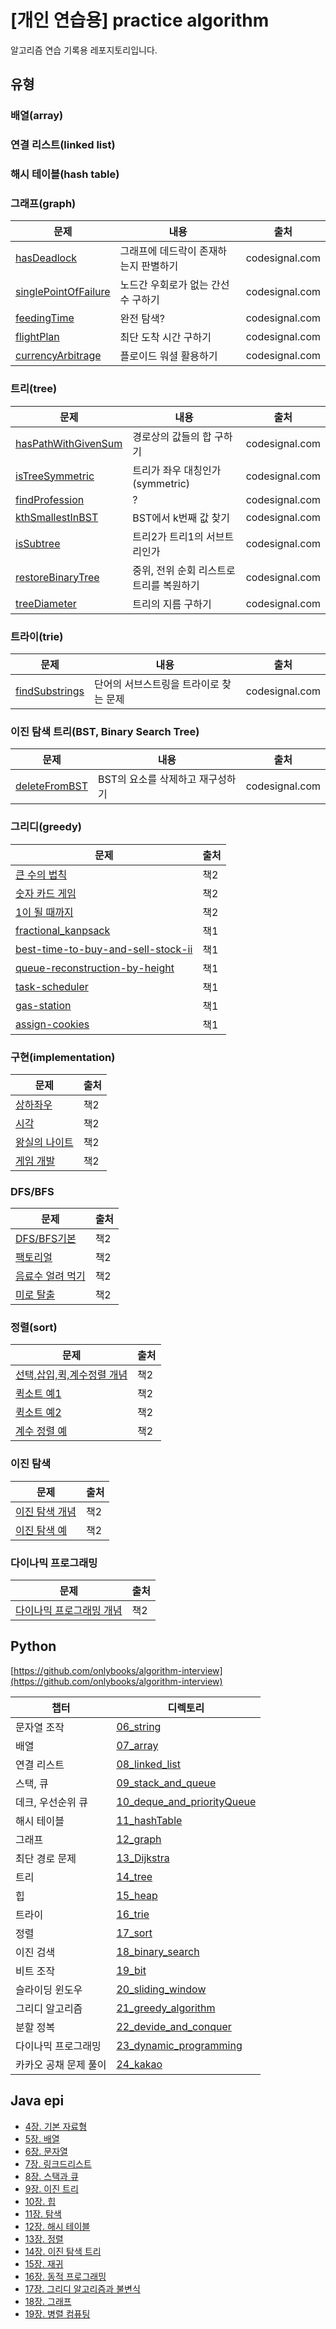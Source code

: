 # [개인 연습용] practice algorithm

알고리즘 연습 기록용 레포지토리입니다.

## 유형

### 배열(array)

### 연결 리스트(linked list)

### 해시 테이블(hash table)

### 그래프(graph)

| 문제 | 내용 | 출처 |
| --- | --- | --- |
| [hasDeadlock](codesignal.com/interview-practice/DataStructures/Graphs/01.hasDeadlock.py) | 그래프에 데드락이 존재하는지 판별하기 | codesignal.com |
| [singlePointOfFailure](codesignal.com/interview-practice/DataStructures/Graphs/02.singlePointOfFailure.py) | 노드간 우회로가 없는 간선 수 구하기 | codesignal.com |
| [feedingTime](codesignal.com/interview-practice/DataStructures/Graphs/03.feedingTime.py) | 완전 탐색? | codesignal.com |
| [flightPlan](codesignal.com/interview-practice/DataStructures/Graphs/04.flightPlan.py) | 최단 도착 시간 구하기 | codesignal.com |
| [currencyArbitrage](codesignal.com/interview-practice/DataStructures/Graphs/05.currencyArbitrage.py) | 플로이드 워셜 활용하기 | codesignal.com |

### 트리(tree)

| 문제 | 내용 | 출처 |
| --- | --- | --- |
| [hasPathWithGivenSum](codesignal.com/interview-practice/DataStructures/Trees-Basic/01.hasPathWithGivenSum.py) | 경로상의 값들의 합 구하기 | codesignal.com |
| [isTreeSymmetric](codesignal.com/interview-practice/DataStructures/Trees-Basic/02.isTreeSymmetric.py) | 트리가 좌우 대칭인가(symmetric) | codesignal.com |
| [findProfession](codesignal.com/interview-practice/DataStructures/Trees-Basic/03.findProfession.py) | ? | codesignal.com |
| [kthSmallestInBST](codesignal.com/interview-practice/DataStructures/Trees-Basic/04.kthSmallestInBST.py) | BST에서 k번째 값 찾기 | codesignal.com |
| [isSubtree](codesignal.com/interview-practice/DataStructures/Trees-Basic/05.isSubtree.py) | 트리2가 트리1의 서브트리인가 | codesignal.com |
| [restoreBinaryTree](codesignal.com/interview-practice/DataStructures/Trees-Basic/06.restoreBinaryTree.py) | 중위, 전위 순회 리스트로 트리를 복원하기 | codesignal.com |
| [treeDiameter](codesignal.com/interview-practice/DataStructures/Trees-Advanced/01.treeDiameter.py) | 트리의 지름 구하기 | codesignal.com |

### 트라이(trie)

| 문제 | 내용 | 출처 |
| --- | --- | --- |
| [findSubstrings](codesignal.com/interview-practice/DataStructures/Trees-Basic/07.findSubstrings.py) | 단어의 서브스트링을 트라이로 찾는 문제 | codesignal.com |

### 이진 탐색 트리(BST, Binary Search Tree)

| 문제 | 내용 | 출처 |
| --- | --- | --- |
| [deleteFromBST](codesignal.com/interview-practice/DataStructures/Trees-Basic/08.deleteFromBST.py) | BST의 요소를 삭제하고 재구성하기 | codesignal.com |

### 그리디(greedy)

| 문제 | 출처 |
| --- | --- |
|[큰 수의 법칙](this_is_coding_test/ch03_greedy/02_%ED%81%B0_%EC%88%98%EC%9D%98_%EB%B2%95%EC%B9%99.py) | 책2 |
|[숫자 카드 게임](this_is_coding_test/ch03_greedy/03_%EC%88%AB%EC%9E%90_%EC%B9%B4%EB%93%9C_%EA%B2%8C%EC%9E%84.py) | 책2 |
|[1이 될 때까지](this_is_coding_test/ch03_greedy/04_1%EC%9D%B4_%EB%90%A0_%EB%95%8C%EA%B9%8C%EC%A7%80.py) | 책2 |
|[fractional_kanpsack](python_algorithm_interview/21_greedy_algorithm/fractional_kanpsack.py) | 책1 |
|[best-time-to-buy-and-sell-stock-ii](python_algorithm_interview/21_greedy_algorithm/q78_best-time-to-buy-and-sell-stock-ii.py) | 책1 |
|[queue-reconstruction-by-height](python_algorithm_interview/21_greedy_algorithm/q79_queue-reconstruction-by-height.py) | 책1 |
|[task-scheduler](python_algorithm_interview/21_greedy_algorithm/q80_task-scheduler.py) | 책1 |
|[gas-station](python_algorithm_interview/21_greedy_algorithm/q81_gas-station.py) | 책1 |
|[assign-cookies](python_algorithm_interview/21_greedy_algorithm/q82_assign-cookies.py) | 책1 |

### 구현(implementation)

| 문제 | 출처 |
| --- | --- |
|[상하좌우](this_is_coding_test/implementation/%EC%98%88%EC%A0%9C4-1.%EC%83%81%ED%95%98%EC%A2%8C%EC%9A%B0.py)| 책2 |
|[시각](this_is_coding_test/implementation/%EC%98%88%EC%A0%9C4-2.%EC%8B%9C%EA%B0%81.py)| 책2 |
|[왕실의 나이트](this_is_coding_test/implementation/%EC%8B%A4%EC%A0%84%EB%AC%B8%EC%A0%9C.%EC%99%95%EC%8B%A4%EC%9D%98_%EB%82%98%EC%9D%B4%ED%8A%B8.py)| 책2 |
|[게임 개발](this_is_coding_test/implementation/%EC%8B%A4%EC%A0%84%EB%AC%B8%EC%A0%9C.%EA%B2%8C%EC%9E%84_%EA%B0%9C%EB%B0%9C.py)| 책2 |

### DFS/BFS

| 문제 | 출처 |
| --- | --- |
|[DFS/BFS기본](this_is_coding_test/DFS_BFS/DFS_BFS.md)| 책2 |
|[팩토리얼](this_is_coding_test/DFS_BFS/%ED%8C%A9%ED%86%A0%EB%A6%AC%EC%96%BC.py)| 책2 |
|[음료수 얼려 먹기](this_is_coding_test/DFS_BFS/%EC%8B%A4%EC%A0%84%EB%AC%B8%EC%A0%9C.%EC%9D%8C%EB%A3%8C%EC%88%98_%EC%96%BC%EB%A0%A4_%EB%A8%B9%EA%B8%B0.py)| 책2 |
|[미로 탈출](this_is_coding_test/DFS_BFS/%EC%8B%A4%EC%A0%84%EB%AC%B8%EC%A0%9C.%EB%AF%B8%EB%A1%9C_%ED%83%88%EC%B6%9C.py)| 책2 |

### 정렬(sort)

| 문제 | 출처 |
| --- | --- |
|[선택,삽입,퀵,계수정렬 개념](this_is_coding_test/sort/%EC%A0%95%EB%A0%AC.md)| 책2 |
|[퀵소트 예1](this_is_coding_test/sort/quicksort_1.py)| 책2 |
|[퀵소트 예2](this_is_coding_test/sort/quicksort_2.py)| 책2 |
|[계수 정렬 예](this_is_coding_test/sort/countsort.py)| 책2 |

### 이진 탐색

| 문제 | 출처 |
| --- | --- |
|[이진 탐색 개념](this_is_coding_test/binary_search/%EC%9D%B4%EC%A7%84%ED%83%90%EC%83%89.md)| 책2 |
|[이진 탐색 예](this_is_coding_test/binary_search/binary_search.py)| 책2 |

### 다이나믹 프로그래밍

| 문제 | 출처 |
| --- | --- |
|[다이나믹 프로그래밍 개념](this_is_coding_test/dynamic_programming/%EB%8B%A4%EC%9D%B4%EB%82%98%EB%AF%B9%ED%94%84%EB%A1%9C%EA%B7%B8%EB%9E%98%EB%B0%8D.md)| 책2 |

## Python

[https://github.com/onlybooks/algorithm-interview](https://github.com/onlybooks/algorithm-interview)

|챕터|디렉토리|
|---|---|
|문자열 조작|[06_string](./python_algorithm_interview/06_string)|
|배열|[07_array](./python_algorithm_interview/07_array)|
|연결 리스트|[08_linked_list](./python_algorithm_interview/08_linked_list)|
|스택, 큐|[09_stack_and_queue](./python_algorithm_interview/09_stack_and_queue)|
|데크, 우선순위 큐|[10_deque_and_priorityQueue](./python_algorithm_interview/10_deque_and_priorityQueue)|
|해시 테이블|[11_hashTable](./python_algorithm_interview/11_hashTable)|
|그래프|[12_graph](./python_algorithm_interview/12_graph)|
|최단 경로 문제|[13_Dijkstra](./python_algorithm_interview/13_Dijkstra)|
|트리|[14_tree](./python_algorithm_interview/14_tree)|
|힙|[15_heap](./python_algorithm_interview/15_heap)|
|트라이|[16_trie](./python_algorithm_interview/16_trie)|
|정렬|[17_sort](./python_algorithm_interview/17_sort)|
|이진 검색|[18_binary_search](./python_algorithm_interview/18_binary_search)|
|비트 조작|[19_bit](./python_algorithm_interview/19_bit)|
|슬라이딩 윈도우|[20_sliding_window](./python_algorithm_interview/20_sliding_window)|
|그리디 알고리즘|[21_greedy_algorithm](./python_algorithm_interview/21_greedy_algorithm)|
|분할 정복|[22_devide_and_conquer](./python_algorithm_interview/22_devide_and_conquer)|
|다이나믹 프로그래밍|[23_dynamic_programming](./python_algorithm_interview/23_dynamic_programming)|
|카카오 공채 문제 풀이|[24_kakao](./python_algorithm_interview/24_kakao)|

## Java epi

- [4장. 기본 자료형](java_epi/ch04/ch04.%EA%B8%B0%EB%B3%B8%EC%9E%90%EB%A3%8C%ED%98%95.md)
- [5장. 배열](java_epi/ch05/ch05.%EB%B0%B0%EC%97%B4.md)
- [6장. 문자열](java_epi/ch06/ch06.%EB%AC%B8%EC%9E%90%EC%97%B4.md)
- [7장. 링크드리스트](java_epi/ch07/ch07.%EB%A7%81%ED%81%AC%EB%93%9C%EB%A6%AC%EC%8A%A4%ED%8A%B8.md)
- [8장. 스택과 큐](java_epi/ch08/ch08.%EC%8A%A4%ED%83%9D%EA%B3%BC%ED%81%90.md)
- [9장. 이진 트리](java_epi/ch09/ch09.%EC%9D%B4%EC%A7%84%ED%8A%B8%EB%A6%AC.md)
- [10장. 힙](java_epi/ch10/ch10.%ED%9E%99.md)
- [11장. 탐색](java_epi/ch11/11.%ED%83%90%EC%83%89.md)
- [12장. 해시 테이블](java_epi/ch12/12.%ED%95%B4%EC%8B%9C%20%ED%85%8C%EC%9D%B4%EB%B8%94.md)
- [13장. 정렬](java_epi/ch13/13.정렬.md)
- [14장. 이진 탐색 트리](java_epi/ch14/14.%EC%9D%B4%EC%A7%84%20%ED%83%90%EC%83%89%20%ED%8A%B8%EB%A6%AC.md)
- [15장. 재귀](java_epi/ch15/15.재귀.md)
- [16장. 동적 프로그래밍](java_epi/ch16/16.%EB%8F%99%EC%A0%81%20%ED%94%84%EB%A1%9C%EA%B7%B8%EB%9E%98%EB%B0%8D.md)
- [17장. 그리디 알고리즘과 불변식](java_epi/ch17/17.그리디%20알고리즘과%20불변식.md)
- [18장. 그래프](java_epi/ch18/18.그래프.md)
- [19장. 병렬 컴퓨팅](java_epi/ch19/19.%EB%B3%91%EB%A0%AC%20%EC%BB%B4%ED%93%A8%ED%8C%85.md)
